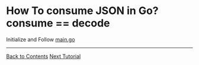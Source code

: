# How To consume JSON in Go? consume == decode

Initialize and Follow [main.go](./main.go)

---
[Back to Contents](../../Readme.md)
[Next Tutorial](../29tut/index.md)